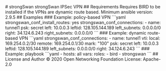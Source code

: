 <!--
SPDX-FileCopyrightText: © 2020 Open Networking Foundation <support@opennetworking.org>
SPDX-License-Identifier: Apache-2.0
--!>
# strongSwan

strongSwan IPSec VPN


## Requirements

Requires BIRD to be installed if the VPNs are dynamic route based.

Minimum ansible version: 2.9.5


## Examples

### Example: policy-based VPN
```yaml
strongswan_conf_install_routes: yes
strongswan_conf_connections:
  - name: tunnel1
    psk: secret
    left: 10.0.0.3
    leftid: 128.105.144.189
    left_subnets: 0.0.0.0/0
    right: 34.124.6.243
    right_subnets: 0.0.0.0/0
```

### Example: dynamic route-based VPN

```yaml
strongswan_conf_connections:
  - name: tunnel1
    vti:
      local: 169.254.0.2/30
      remote: 169.254.0.1/30
      mark: "100"
    psk: secret
    left: 10.0.0.3
    leftid: 128.105.144.189
    left_subnets: 0.0.0.0/0
    right: 34.124.6.243
```

### Example: playbook
```yaml
- hosts: all
  vars:
  roles:
    - bird
    - strongswan
```

## License and Author

© 2020 Open Networking Foundation <support@opennetworking.org>

License: Apache-2.0
